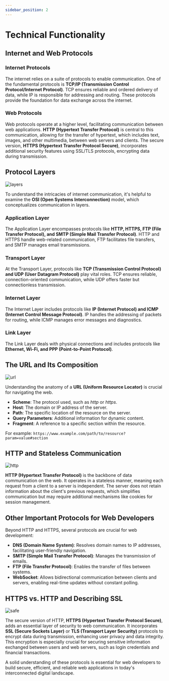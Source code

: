 ```yaml
---
sidebar_position: 2
---
```

# Technical Functionality

## Internet and Web Protocols

### Internet Protocols

The internet relies on a suite of protocols to enable communication. One of the fundamental protocols is **TCP/IP (Transmission Control Protocol/Internet Protocol)**. TCP ensures reliable and ordered delivery of data, while IP is responsible for addressing and routing. These protocols provide the foundation for data exchange across the internet.

### Web Protocols

Web protocols operate at a higher level, facilitating communication between web applications. **HTTP (Hypertext Transfer Protocol)** is central to this communication, allowing for the transfer of hypertext, which includes text, images, and other multimedia, between web servers and clients. The secure version, **HTTPS (Hypertext Transfer Protocol Secure)**, incorporates additional security features using SSL/TLS protocols, encrypting data during transmission.

## Protocol Layers

![layers](https://cdn.kastatic.org/ka-perseus-images/6a0cd3a5b7e709c2f637c959ba98705ad21e4e3c.svg)

To understand the intricacies of internet communication, it's helpful to examine the **OSI (Open Systems Interconnection)** model, which conceptualizes communication in layers.

### Application Layer

The Application Layer encompasses protocols like **HTTP, HTTPS, FTP (File Transfer Protocol), and SMTP (Simple Mail Transfer Protocol)**. HTTP and HTTPS handle web-related communication, FTP facilitates file transfers, and SMTP manages email transmissions.

### Transport Layer

At the Transport Layer, protocols like **TCP (Transmission Control Protocol) and UDP (User Datagram Protocol)** play vital roles. TCP ensures reliable, connection-oriented communication, while UDP offers faster but connectionless transmission.

### Internet Layer

The Internet Layer includes protocols like **IP (Internet Protocol) and ICMP (Internet Control Message Protocol)**. IP handles the addressing of packets for routing, while ICMP manages error messages and diagnostics.

### Link Layer

The Link Layer deals with physical connections and includes protocols like **Ethernet, Wi-Fi, and PPP (Point-to-Point Protocol)**.

## The URL and Its Composition

![url](https://media.geeksforgeeks.org/wp-content/uploads/20210625160610/urldiag.PNG)

Understanding the anatomy of a **URL (Uniform Resource Locator)** is crucial for navigating the web.

- **Scheme**: The protocol used, such as *http* or *https*.
- **Host**: The domain or IP address of the server.
- **Path**: The specific location of the resource on the server.
- **Query Parameters**: Additional information for dynamic content.
- **Fragment**: A reference to a specific section within the resource.

For example: `https://www.example.com/path/to/resource?param=value#section`

## HTTP and Stateless Communication

![http](https://miro.medium.com/v2/resize:fit:1378/1*7BA8zaVExmMRpTlvtGaT5g.png)

**HTTP (Hypertext Transfer Protocol)** is the backbone of data communication on the web. It operates in a stateless manner, meaning each request from a client to a server is independent. The server does not retain information about the client's previous requests, which simplifies communication but may require additional mechanisms like cookies for session management.

## Other Important Protocols for Web Developers

Beyond HTTP and HTTPS, several protocols are crucial for web development:

- **DNS (Domain Name System)**: Resolves domain names to IP addresses, facilitating user-friendly navigation.
- **SMTP (Simple Mail Transfer Protocol)**: Manages the transmission of emails.
- **FTP (File Transfer Protocol)**: Enables the transfer of files between systems.
- **WebSocket**: Allows bidirectional communication between clients and servers, enabling real-time updates without constant polling.

## HTTPS vs. HTTP and Describing SSL

![safe](https://miro.medium.com/v2/resize:fit:640/format:webp/1*a68r-vaMUwOQ4CaKzdC01Q.gif)

The secure version of HTTP, **HTTPS (Hypertext Transfer Protocol Secure)**, adds an essential layer of security to web communication. It incorporates **SSL (Secure Sockets Layer)** or **TLS (Transport Layer Security)** protocols to encrypt data during transmission, enhancing user privacy and data integrity. This encryption is especially crucial for securing sensitive information exchanged between users and web servers, such as login credentials and financial transactions.

A solid understanding of these protocols is essential for web developers to build secure, efficient, and reliable web applications in today's interconnected digital landscape.